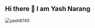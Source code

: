## Hi there 👋 I am Yash Narang
<p align="left"> <img src="https://komarev.com/ghpvc/?username=yash8745&label=Profile%20views&color=0e75b6&style=flat" alt="yash8745" /> </p>
<!--
**Yash8745/Yash8745** is a ✨ _special_ ✨ repository because its `README.md` (this file) appears on your GitHub profile.

Here are some ideas to get you started:
-->

- 🔭 **Current Focus**: Building and deploying Large Language Models (LLMs) in production environments  
- 🌱 **Learning Journey**: Deepening my knowledge in RAG pipelines | MLOps best practices | scalable AI systems  
- 👯 **Collaboration Goals**: Open to collaborating on production-grade ML/AI projects or innovative solutions  
- 💬 **Ask Me About**: Generative AI—RAG architectures, LLM optimization, fine-tuning strategies, or NLP !!!  
- 📫 Get in Touch: narangyash32@gmail.com 

*P.S. Always happy to discuss AI/ML—reach out via email or LinkedIn!*  

<p><img align="center" src="https://github-readme-streak-stats.herokuapp.com/?user=yash8745&" alt="yash8745" /></p>



